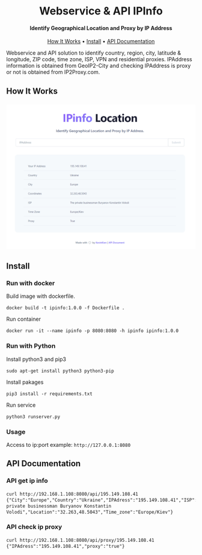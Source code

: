 <h1 align="center">
  Webservice & API IPInfo
</h1>

<h4 align="center"> Identify Geographical Location and Proxy by IP Address </h4>

<p align="center">
  <a href="#how-it-works">How It Works</a> •
  <a href="#install">Install</a> •
  <a href="#api-documentation">API Documentation</a> 
</p>

Webservice and API solution to identify country, region, city, latitude & longitude, ZIP code, time zone, ISP, VPN and residential proxies. IPAddress information is obtained from GeoIP2-City and checking IPAddress is proxy or not is obtained from IP2Proxy.com.

## How It Works
<h3 align="center">
  <img src="app/static/images/home.png" alt="nuclei-flow" width="700px"></a>
</h3>

## Install

### Run with docker
Build image with dockerfile.
```
docker build -t ipinfo:1.0.0 -f Dockerfile .
```

Run container
```
docker run -it --name ipinfo -p 8080:8080 -h ipinfo ipinfo:1.0.0
```

### Run with Python
Install python3 and pip3
```
sudo apt-get install python3 python3-pip
```
Install pakages
```
pip3 install -r requirements.txt
```
Run service
```
python3 runserver.py
```
### Usage
Access to ip:port example: ```http://127.0.0.1:8080```

## API Documentation

### API get ip info
```
curl http://192.168.1.108:8080/api/195.149.108.41
{"City":"Europe","Country":"Ukraine","IPAdress":"195.149.108.41","ISP":"The private businessman Buryanov Konstantin Volodi","Location":"32.263,48.5043","Time_zone":"Europe/Kiev"}
```

### API check ip proxy
```
curl http://192.168.1.108:8080/api/proxy/195.149.108.41
{"IPAdress":"195.149.108.41","proxy":"true"}
```
